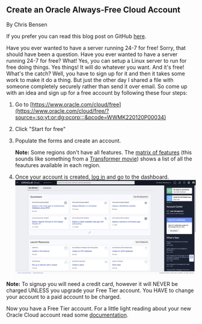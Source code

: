 ## Create an Oracle Always-Free Cloud Account

By Chris Bensen

If you prefer you can read this blog post on GitHub [here](https://github.com/chrisbensen/chris-blogs/blob/main/HowTo/FreeTier/FreeTier.md).


Have you ever wanted to have a server running 24-7 for free! Sorry, that should have been a question. Have you ever wanted to have a server running 24-7 for free? What! Yes, you can setup a Linux server to run for free doing things. Yes things! It will do whatever you want. And it's free! What's the catch? Well, you have to sign up for it and then it takes some work to make it do a thing. But just the other day I shared a file with someone completely securely rather than send it over email. So come up with an idea and sign up for a free account by following these four steps:

1. Go to [https://www.oracle.com/cloud/free](https://www.oracle.com/cloud/free/?source=:so:yt:or:dg:ocorp:::&pcode=WWMK220120P00034)
1. Click "Start for free"
1. Populate the forms and create an account.

   **Note:** Some regions don't have all features. The [matrix of features](https://www.oracle.com/cloud/data-regions/) (this sounds like something from a [Transformer movie](https://en.wikipedia.org/wiki/Transformers_(film))) shows a list of all the feautures available in each region.

1. Once your account is created, [log in](https://www.oracle.com/cloud/sign-in.html) and go to the dashboard.
   ![](images/CloudDashboard.png)

**Note:** To signup you will need a credit card, however it will NEVER be charged UNLESS you upgrade your Free Tier account. You HAVE to change your account to a paid account to be charged.

Now you have a Free Tier account. For a little light reading about your new Oracle Cloud account read some [documentation](https://docs.oracle.com/en-us/iaas/Content/FreeTier/freetier_topic-Always_Free_Resources.htm).
